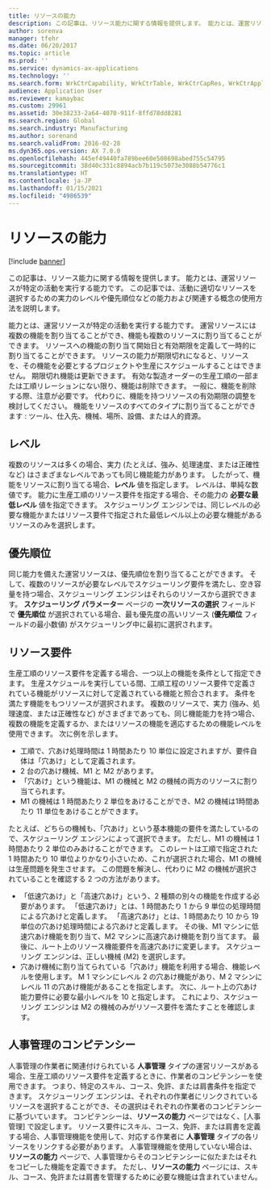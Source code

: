 ```yaml
---
title: リソースの能力
description: この記事は、リソース能力に関する情報を提供します。 能力とは、運営リソースが特定の活動を実行する能力です。 この記事では、活動に適切なリソースを選択するための実力のレベルや優先順位などの能力および関連する概念の使用方法を説明します。
author: sorenva
manager: tfehr
ms.date: 06/20/2017
ms.topic: article
ms.prod: ''
ms.service: dynamics-ax-applications
ms.technology: ''
ms.search.form: WrkCtrCapability, WrkCtrTable, WrkCtrCapRes, WrkCtrApplicableResources
audience: Application User
ms.reviewer: kamaybac
ms.custom: 29961
ms.assetid: 30e38233-2a64-4070-911f-8ffd78dd8281
ms.search.region: Global
ms.search.industry: Manufacturing
ms.author: sorenand
ms.search.validFrom: 2016-02-28
ms.dyn365.ops.version: AX 7.0.0
ms.openlocfilehash: 445ef49440fa789bee60e508698abed755c54795
ms.sourcegitcommit: 38d40c331c8894acb7b119c5073e3088b54776c1
ms.translationtype: HT
ms.contentlocale: ja-JP
ms.lasthandoff: 01/15/2021
ms.locfileid: "4986539"
---
```

# <a name="resource-capabilities"></a>リソースの能力

[!include [banner](../includes/banner.md)]

この記事は、リソース能力に関する情報を提供します。 能力とは、運営リソースが特定の活動を実行する能力です。 この記事では、活動に適切なリソースを選択するための実力のレベルや優先順位などの能力および関連する概念の使用方法を説明します。

能力とは、運営リソースが特定の活動を実行する能力です。 運営リソースには複数の機能を割り当てることができ、機能も複数のリソースに割り当てることができます。 リソースへの機能の割り当て開始日と有効期限を定義して一時的に割り当てることができます。 リソースの能力が期限切れになると、リソースを、その機能を必要とするプロジェクトや生産にスケジュールすることはできません。 期限切れ機能は更新できます。 有効な製造オーダーの生産工順の一部または工順リレーションにない限り、機能は削除できます。 一般に、機能を削除する際、注意が必要です。 代わりに、機能を持つリソースの有効期限の調整を検討してください。 機能をリソースのすべてのタイプに割り当てることができます : ツール、仕入先、機械、場所、設備、または人的資源。

## <a name="level"></a>レベル
複数のリソースは多くの場合、実力 (たとえば、強み、処理速度、または正確性など) はさまざまなレベルであっても同じ機能能力があります。 したがって、機能をリソースに割り当てる場合、**レベル** 値を指定します。 レベルは、単純な数値です。 能力に生産工順のリソース要件を指定する場合、その能力の **必要な最低レベル** 値を指定できます。 スケジューリング エンジンでは、同じレベルの必要な機能かまたはリソース要件で指定された最低レベル以上の必要な機能があるリソースのみを選択します。

## <a name="priority"></a>優先順位
同じ能力を備えた運営リソースは、優先順位を割り当てることができます。 そして、複数のリソースが必要なレベルでスケジューリング要件を満たし、空き容量を持つ場合、スケジューリング エンジンはそれらのリソースから選択できます。 **スケジューリング パラメーター** ページの **一次リソースの選択** フィールドで **優先順位** が選択されている場合、最も優先度の高いリソース (**優先順位** フィールドの最小数値) がスケジューリング中に最初に選択されます。

## <a name="resource-requirements"></a>リソース要件
生産工順のリソース要件を定義する場合、一つ以上の機能を条件として指定できます。 生産スケジュールを実行している間、工順工程のリソース要件で定義されている機能がリソースに対して定義されている機能と照合されます。 条件を満たす機能をもつリソースが選択されます。 複数のリソースで、実力 (強み、処理速度、または正確性など) がさまざまであっても、同じ機能能力を持つ場合、複数の機能を定義するか、またはリソースの機能を適応するための機能レベルを使用できます。 次に例を示します。

-   工順で、穴あけ処理時間は 1 時間あたり 10 単位に設定されますが、要件自体は「穴あけ」として定義されます。
-   2 台の穴あけ機械、M1 と M2 があります。
-   「穴あけ」という機能は、M1 の機械と M2 の機械の両方のリソースに割り当てられます。
-   M1 の機械は 1 時間あたり 2 単位をあけることができ、M2 の機械は1時間あたり 11 単位をあけることができます。

たとえば、どちらの機械も、「穴あけ」という基本機能の要件を満たしているので、スケジューリング エンジンによって選択できます。 ただし、M1 の機械は 1 時間あたり 2 単位のみあけることができます。 このレートは工順で指定された 1 時間あたり 10 単位よりかなり小さいため、これが選択された場合、M1 の機械は生産問題を発生させます。 この問題を解決し、代わりに M2 の機械が選択されていることを確認する 2 つの方法があります。

-   「低速穴あけ」と「高速穴あけ」という、2 種類の別々の機能を作成する必要があります。 「低速穴あけ」とは、1 時間あたり 1 から 9 単位の処理時間による穴あけと定義します。 「高速穴あけ」とは、1 時間あたり 10 から 19 単位の穴あけ処理時間による穴あけと定義します。 その後、M1 マシンに低速穴あけ機能を割り当て、M2 マシンに高速穴あけ機能を割り当てます。 最後に、ルート上のリソース機能要件を高速穴あけに変更します。 スケジューリング エンジンは、正しい機械 (M2) を選択します。
-   穴あけ機械に割り当てられている「穴あけ」機能を利用する場合、機能レベルを使用します。 M 1 マシンにレベル 2 の穴あけ機能があり、M 2 マシンにレベル 11 の穴あけ機能があることを指定します。 次に、ルート上の穴あけ能力要件に必要な最小レベルを 10 と指定します。 これにより、スケジューリング エンジンは M2 の機械のみがリソース要件を満たすことを確認します。

## <a name="competencies-for-human-resources"></a>人事管理のコンピテンシー
人事管理の作業者に関連付けられている **人事管理** タイプの運営リソースがある場合、生産工順のリソース要件を定義するときに、作業者のコンピテンシーを使用できます。 つまり、特定のスキル、コース、免許、または肩書条件を指定できます。 スケジューリング エンジンは、それぞれの作業者にリンクされているリソースを選択することができ、その選択はそれぞれの作業者のコンピテンシーに基づいています。 コンピテンシーは、**リソースの能力** ページではなく、[人事管理] で設定します。 リソース要件にスキル、コース、免許、または肩書を定義する場合、人事管理機能を使用して、対応する作業者に **人事管理** タイプの各リソースをリンクする必要があります。 人事管理機能を使用していない場合は、**リソースの能力** ページで、人事管理からそのコンピテンシーに似たまたはそれをコピーした機能を定義できます。 ただし、**リソースの能力** ページには、スキル、コース、免許または肩書を管理するために必要な機能は含まれていません。



